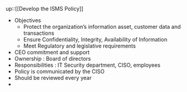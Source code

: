 up::[[Develop the ISMS Policy]]

- Objectives
	- Protect the organization’s information asset, customer data and transactions
	- Ensure Confidentiality, Integrity, Availability of Information
	- Meet Regulatory and legislative requirements
- CEO commitment and support
- Ownership : Board of directors
- Responsibilities : IT Security department, CISO, employees
- Policy is communicated by the CISO
- Should be reviewed every year
- 